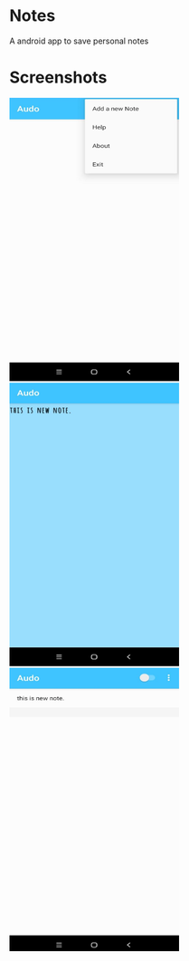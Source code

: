 # Notes
A android app to save personal notes

# Screenshots


<img src="https://github.com/ntsingh122/Notes/blob/master/ss1.jpeg" width="300" height="500"/>
<img src="https://github.com/ntsingh122/Notes/blob/master/ss2.jpeg" width="300" height="500"/>
<img src="https://github.com/ntsingh122/Notes/blob/master/ss33.jpeg" width="300" height="500"/>
